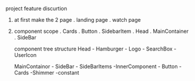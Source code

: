 project feature discurtion

1. at first make the 2 page
    . landing page
    . watch page
2. component scope
    . Cards
    . Button
    . SidebarItem
    . Head 
    . MainContainer
    . SideBar



    component tree structure
    Head
        - Hamburger
        - Logo
        - SearchBox
        - UserIcon
    
    MainContainor
        - SideBar
            - SideBarItems
        -InnerComponent
            - Button
            - Cards
            -Shimmer
            -constant
        






